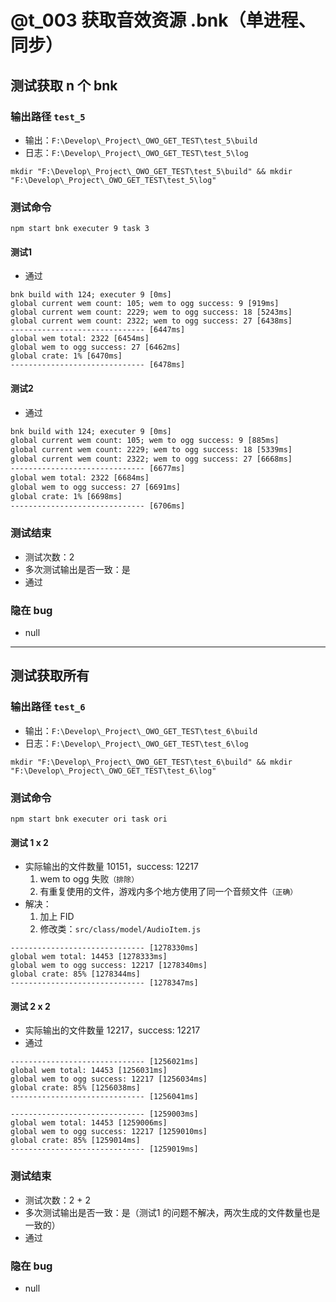 # @t_003 获取音效资源 .bnk（单进程、同步）
## 测试获取 n 个 bnk
### 输出路径 `test_5`
- 输出：`F:\Develop\_Project\_OWO_GET_TEST\test_5\build`
- 日志：`F:\Develop\_Project\_OWO_GET_TEST\test_5\log`
```shell
mkdir "F:\Develop\_Project\_OWO_GET_TEST\test_5\build" && mkdir "F:\Develop\_Project\_OWO_GET_TEST\test_5\log"
```
### 测试命令
```shell
npm start bnk executer 9 task 3
```
#### 测试1
- 通过
```text
bnk build with 124; executer 9 [0ms]
global current wem count: 105; wem to ogg success: 9 [919ms]
global current wem count: 2229; wem to ogg success: 18 [5243ms]
global current wem count: 2322; wem to ogg success: 27 [6438ms]
------------------------------ [6447ms]
global wem total: 2322 [6454ms]
global wem to ogg success: 27 [6462ms]
global crate: 1% [6470ms]
------------------------------ [6478ms]
```
#### 测试2
- 通过
```txt
bnk build with 124; executer 9 [0ms]
global current wem count: 105; wem to ogg success: 9 [885ms]
global current wem count: 2229; wem to ogg success: 18 [5339ms]
global current wem count: 2322; wem to ogg success: 27 [6668ms]
------------------------------ [6677ms]
global wem total: 2322 [6684ms]
global wem to ogg success: 27 [6691ms]
global crate: 1% [6698ms]
------------------------------ [6706ms]
```
### 测试结束
- 测试次数：2
- 多次测试输出是否一致：是
- 通过
### 隐在 bug
- null

---

## 测试获取所有
### 输出路径 `test_6`
- 输出：`F:\Develop\_Project\_OWO_GET_TEST\test_6\build`
- 日志：`F:\Develop\_Project\_OWO_GET_TEST\test_6\log`
```shell
mkdir "F:\Develop\_Project\_OWO_GET_TEST\test_6\build" && mkdir "F:\Develop\_Project\_OWO_GET_TEST\test_6\log"
```
### 测试命令
```shell
npm start bnk executer ori task ori
```
#### 测试 1 x 2
- 实际输出的文件数量 10151，success: 12217
    1. wem to ogg 失败`（排除）`
    2. 有重复使用的文件，游戏内多个地方使用了同一个音频文件`（正确）`
- 解决：
    1. 加上 FID
    2. 修改类：`src/class/model/AudioItem.js`
```text
------------------------------ [1278330ms]
global wem total: 14453 [1278333ms]
global wem to ogg success: 12217 [1278340ms]
global crate: 85% [1278344ms]
------------------------------ [1278347ms]
```
#### 测试 2 x 2
- 实际输出的文件数量 12217，success: 12217
- 通过
```text
------------------------------ [1256021ms]
global wem total: 14453 [1256031ms]
global wem to ogg success: 12217 [1256034ms]
global crate: 85% [1256038ms]
------------------------------ [1256041ms]
```
```text
------------------------------ [1259003ms]
global wem total: 14453 [1259006ms]
global wem to ogg success: 12217 [1259010ms]
global crate: 85% [1259014ms]
------------------------------ [1259019ms]
```
### 测试结束
- 测试次数：2 + 2
- 多次测试输出是否一致：是（测试1 的问题不解决，两次生成的文件数量也是一致的）
- 通过
### 隐在 bug
- null